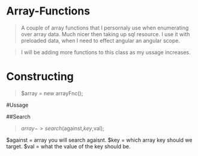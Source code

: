 # Array-Functions
> A couple of array functions that I persornaly use when enumerating over array data. Much nicer then taking up sql      resource. I use it with preloaded data, when I need to effect angular an angular scope.

> I will be adding more functions to this class as my ussage increases.

# Constructing
> $array = new arrayFnc();

#Ussage

##Search

> $array->search($against,$key,$val);

$against = array you will search agaisnt.
$key = which array key should we target.
$val = what the value of the key should be.

